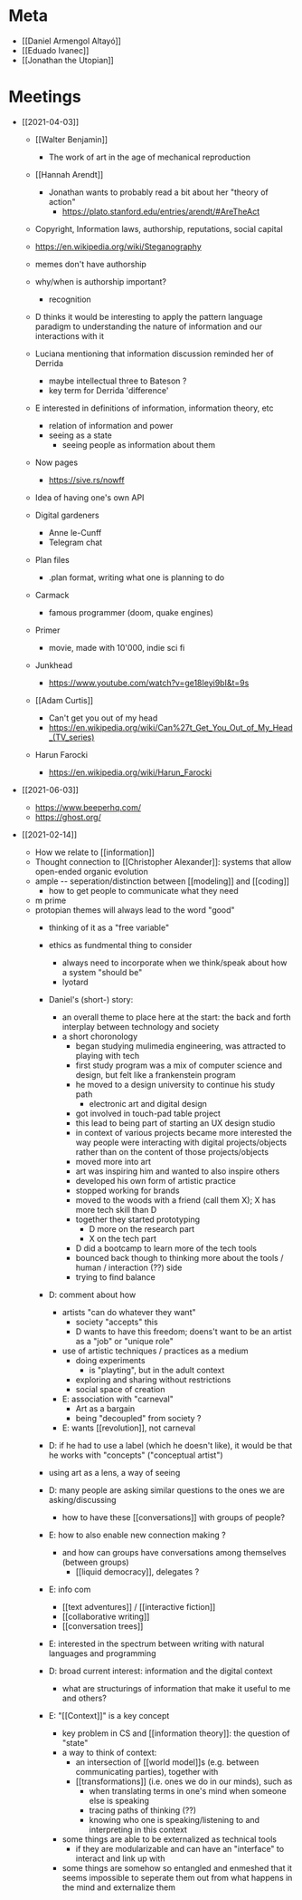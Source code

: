 
# Meta
- [[Daniel Armengol Altayó]]
- [[Eduado Ivanec]]
- [[Jonathan the Utopian]]

# Meetings

- [[2021-04-03]]
	- [[Walter Benjamin]]
		- The work of art in the age of mechanical reproduction
	- [[Hannah Arendt]] 
		- Jonathan wants to probably read a bit about her  "theory of action"
			- https://plato.stanford.edu/entries/arendt/#AreTheAct
	- Copyright, Information laws, authorship, reputations, social capital
	- https://en.wikipedia.org/wiki/Steganography
	- memes don't have authorship
	- why/when is authorship important?
		- recognition
	- D thinks it would be interesting to apply the pattern language paradigm to understanding the nature of information and our interactions with it
	- Luciana mentioning that information discussion reminded her of Derrida
		- maybe intellectual three to Bateson ? 
		- key term for Derrida 'difference'
	- E interested in definitions of information, information theory, etc
		- relation of information and power
		- seeing as a state 
			- seeing people as information about them
	- Now pages
		- https://sive.rs/nowff
	- Idea of having one's own API
	- Digital gardeners
		- Anne le-Cunff
		- Telegram chat

	- Plan files
		- .plan format, writing what one is planning to do

	- Carmack
		- famous programmer (doom, quake engines)

	- Primer
		- movie, made with 10'000, indie sci fi
	- Junkhead 
		- https://www.youtube.com/watch?v=ge18Ieyi9bI&t=9s
	- [[Adam Curtis]]
		- Can't get you out of my head
		- https://en.wikipedia.org/wiki/Can%27t_Get_You_Out_of_My_Head_(TV_series)
	- Harun Farocki
		- https://en.wikipedia.org/wiki/Harun_Farocki

- [[2021-06-03]]
	- https://www.beeperhq.com/
	- https://ghost.org/

- [[2021-02-14]]
	- How we relate to [[information]]
	- Thought connection to [[Christopher Alexander]]: systems that allow open-ended organic evolution 
	- ample -- seperation/distinction between [[modeling]] and [[coding]]
		- how to get people to communicate what they need
	- m prime
	- protopian themes will always lead to the word "good"
		- thinking of it as a "free variable"
		- ethics as fundmental thing to consider
			- always need to incorporate when we think/speak about how a system "should be"
			- lyotard
		- Daniel's (short-) story:
			- an overall theme to place here at the start: the back and forth interplay between technology and society
			- a short choronology
				- began studying mulimedia engineering, was attracted to playing with tech
				- first study program was a mix of computer science and design, but felt like a frankenstein program
				- he moved to a design university to continue his study path
					- electronic art and digital design
				- got involved in touch-pad table project
				- this lead to being part of starting an UX design studio
				- in context of various projects became more interested the way people were interacting with digital projects/objects rather than on the content of those projects/objects
				- moved more into art
				- art was inspiring him and wanted to also inspire others 
				- developed his own form of artistic practice
				- stopped working for brands
				- moved to the woods with a friend (call them X); X has more tech skill than D
				- together they started prototyping 
					- D more on the research part
					- X on the tech part
				- D did a bootcamp to learn more of the tech tools
				- bounced back though to thinking more about the tools / human / interaction (??) side
				- trying to find balance
				
				
		- D: comment about how
			- artists "can do whatever they want"
				- society "accepts" this
				- D wants to have this freedom; doens't want to be an artist as a "job" or "unique role"
			- use of artistic techniques / practices as a medium
				- doing experiments
					- is "playting", but in the adult context
				- exploring  and sharing without restrictions
				- social space of creation
			- E: association with "carneval"
				- Art as a bargain 
				- being "decoupled" from society ? 
			- E: wants [[revolution]], not carneval
		- D: if he had to use a label (which he doesn't like), it would be that he works with "concepts" ("conceptual artist")
		- using art as a lens, a way of seeing


		- D: many people are asking similar questions to the ones we are asking/discussing
			- how to have these [[conversations]] with groups of people? 
		- E: how to also enable new connection making ? 
			- and how can groups have conversations among themselves (between groups)
				- [[liquid democracy]], delegates ?
		- E: info com 
			- [[text adventures]] / [[interactive fiction]]
			- [[collaborative writing]]
			- [[conversation trees]]
		- E: interested in the spectrum between writing with natural languages and programming
		- D: broad current interest: information and the digital context
			- what are structurings of information that make it useful to me and others? 
		- E: "[[Context]]" is a key concept
			- key problem in CS and [[information theory]]: the question of "state"
			- a way to think of context: 
				- an intersection of [[world model]]s (e.g. between communicating parties), together with
				- [[transformations]] (i.e. ones we do in our minds), such as
					- when translating terms in one's mind when someone else is speaking
					- tracing paths of thinking (??)
					- knowing who one is speaking/listening to and interpreting in this context
			- some things are able to be externalized as technical tools
				- if they are modularizable and can have an "interface" to interact and link up with
			- some things are somehow so entangled and enmeshed that it seems impossible to seperate them out from what happens in the mind and externalize them 